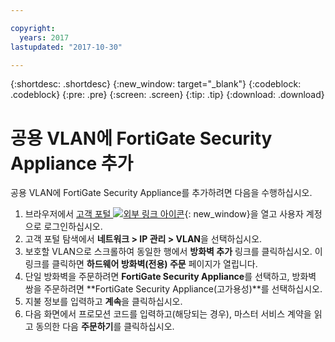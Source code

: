 ```yaml
---

copyright:
  years: 2017
lastupdated: "2017-10-30"

---
```


{:shortdesc: .shortdesc}
{:new_window: target="_blank"}
{:codeblock: .codeblock}
{:pre: .pre}
{:screen: .screen}
{:tip: .tip}
{:download: .download}

# 공용 VLAN에 FortiGate Security Appliance 추가

공용 VLAN에 FortiGate Security Appliance를 추가하려면 다음을 수행하십시오.

1. 브라우저에서 [고객 포털 ![외부 링크 아이콘](../../icons/launch-glyph.svg "외부 링크 아이콘")](https://control.softlayer.com/){: new_window}을 열고 사용자 계정으로 로그인하십시오.
2. 고객 포털 탐색에서 **네트워크 > IP 관리 > VLAN**을 선택하십시오.
3. 보호할 VLAN으로 스크롤하여 동일한 행에서 **방화벽 추가** 링크를 클릭하십시오. 이 링크를 클릭하면 **하드웨어 방화벽(전용) 주문** 페이지가 열립니다.
4. 단일 방화벽을 주문하려면 **FortiGate Security Appliance**를 선택하고, 방화벽 쌍을 주문하려면 **FortiGate Security Appliance(고가용성)**를 선택하십시오. 
5. 지불 정보를 입력하고 **계속**을 클릭하십시오.
6. 다음 화면에서 프로모션 코드를 입력하고(해당되는 경우), 마스터 서비스 계약을 읽고 동의한 다음 **주문하기**를 클릭하십시오. 
